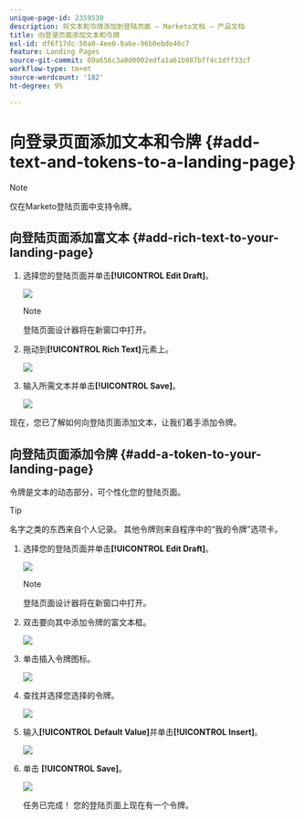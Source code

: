 ```yaml
---
unique-page-id: 2359530
description: 将文本和令牌添加到登陆页面 — Marketo文档 — 产品文档
title: 向登录页面添加文本和令牌
exl-id: df6f17dc-50a0-4ee0-9a6e-96b0ebde46c7
feature: Landing Pages
source-git-commit: 09a656c3a0d0002edfa1a61b987bff4c1dff33cf
workflow-type: tm+mt
source-wordcount: '182'
ht-degree: 9%

---
```


# 向登录页面添加文本和令牌 {#add-text-and-tokens-to-a-landing-page}

>[!NOTE]
>
>仅在Marketo登陆页面中支持令牌。

## 向登陆页面添加富文本 {#add-rich-text-to-your-landing-page}

1. 选择您的登陆页面并单击&#x200B;**[!UICONTROL Edit Draft]**。

   ![](assets/image2014-9-16-14-3a30-3a29.png)

   >[!NOTE]
   >
   >登陆页面设计器将在新窗口中打开。

1. 拖动到&#x200B;**[!UICONTROL Rich Text]**&#x200B;元素上。

   ![](assets/image2015-5-21-12-3a28-3a49.png)

1. 输入所需文本并单击&#x200B;**[!UICONTROL Save]**。

   ![](assets/image2015-7-8-17-3a0-3a49.png)

现在，您已了解如何向登陆页面添加文本，让我们着手添加令牌。

## 向登陆页面添加令牌 {#add-a-token-to-your-landing-page}

令牌是文本的动态部分，可个性化您的登陆页面。

>[!TIP]
>
>名字之类的东西来自个人记录。 其他令牌则来自程序中的“我的令牌”选项卡。

1. 选择您的登陆页面并单击&#x200B;**[!UICONTROL Edit Draft]**。

   ![](assets/image2014-9-16-14-3a30-3a54.png)

   >[!NOTE]
   >
   >登陆页面设计器将在新窗口中打开。

1. 双击要向其中添加令牌的富文本框。

   ![](assets/image2015-5-21-12-3a30-3a5.png)

1. 单击插入令牌图标。

   ![](assets/image2015-7-8-17-3a21-3a53.png)

1. 查找并选择您选择的令牌。

   ![](assets/image2014-9-16-14-3a31-3a20.png)

1. 输入&#x200B;**[!UICONTROL Default Value]**&#x200B;并单击&#x200B;**[!UICONTROL Insert]**。

   ![](assets/image2014-9-16-14-3a31-3a29.png)

1. 单击 **[!UICONTROL Save]**。

   ![](assets/image2015-7-8-17-3a25-3a22.png)

   任务已完成！ 您的登陆页面上现在有一个令牌。
